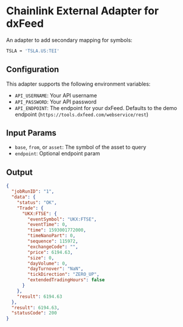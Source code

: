 # Chainlink External Adapter for dxFeed

An adapter to add secondary mapping for symbols:

```bash
TSLA ➡️ 'TSLA.US:TEI'
```

## Configuration

This adapter supports the following environment variables:

- `API_USERNAME`: Your API username
- `API_PASSWORD`: Your API password
- `API_ENDPOINT`: The endpoint for your dxFeed. Defaults to the demo endpoint (`https://tools.dxfeed.com/webservice/rest`)

## Input Params

- `base`, `from`, or `asset`: The symbol of the asset to query
- `endpoint`: Optional endpoint param

## Output

```json
{
  "jobRunID": "1",
  "data": {
    "status": "OK",
    "Trade": {
      "UKX:FTSE": {
        "eventSymbol": "UKX:FTSE",
        "eventTime": 0,
        "time": 1593001772000,
        "timeNanoPart": 0,
        "sequence": 115972,
        "exchangeCode": "",
        "price": 6194.63,
        "size": 0,
        "dayVolume": 0,
        "dayTurnover": "NaN",
        "tickDirection": "ZERO_UP",
        "extendedTradingHours": false
      }
    },
    "result": 6194.63
  },
  "result": 6194.63,
  "statusCode": 200
}
```

